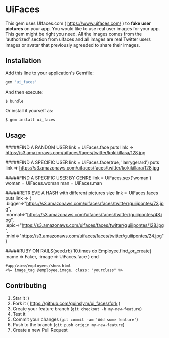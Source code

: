 # UiFaces

This gem uses UIfaces.com ( https://www.uifaces.com/ ) to **fake user pictures** on your app. You would like to use real user images for your app. This gem might be right you need. All the images comes from the 'authorized' section from uifaces and all images are real Twitter users images or avatar that previously agreeded to share their images.

## Installation

Add this line to your application's Gemfile:

```ruby
gem 'ui_faces'
```

And then execute:

    $ bundle

Or install it yourself as:

    $ gem install ui_faces

## Usage
	
#####FIND A RANDOM USER
	link = UiFaces.face
	puts link
 	=> https://s3.amazonaws.com/uifaces/faces/twitter/kokikillara/128.jpg

#####FIND A SPECIFIC USER
	link = UiFaces.face(true, 'larrygerard')
	puts link
 	=> https://s3.amazonaws.com/uifaces/faces/twitter/kokikillara/128.jpg

#####FIND A SPECIFIC USER BY GENRE
	link = UiFaces.sex('woman')
	woman = UiFaces.woman
	man = UiFaces.man

#####RETRIEVE A HASH with different pictures size
	link = UiFaces.faces
	puts link
	=> {
	:bigger=>"https://s3.amazonaws.com/uifaces/faces/twitter/guiiipontes/73.jpg", 
	:normal=>"https://s3.amazonaws.com/uifaces/faces/twitter/guiiipontes/48.jpg", 
	:epic=>"https://s3.amazonaws.com/uifaces/faces/twitter/guiiipontes/128.jpg", 
	:mini=>"https://s3.amazonaws.com/uifaces/faces/twitter/guiiipontes/24.jpg"
	}

#####RUBY ON RAILS(seed.rb)
	10.times do 
		Employee.find_or_create(
		:name  => Faker,
		:image => UiFaces.face
		)
	end

	#app/view/employees/show.html
	<%= image_tag @employee.image, class: "yourclass" %>



## Contributing

1. Star it :)
2. Fork it ( https://github.com/guinslym/ui_faces/fork )
3. Create your feature branch (`git checkout -b my-new-feature`)
4. Test it
5. Commit your changes (`git commit -am 'Add some feature'`)
6. Push to the branch (`git push origin my-new-feature`)
7. Create a new Pull Request
